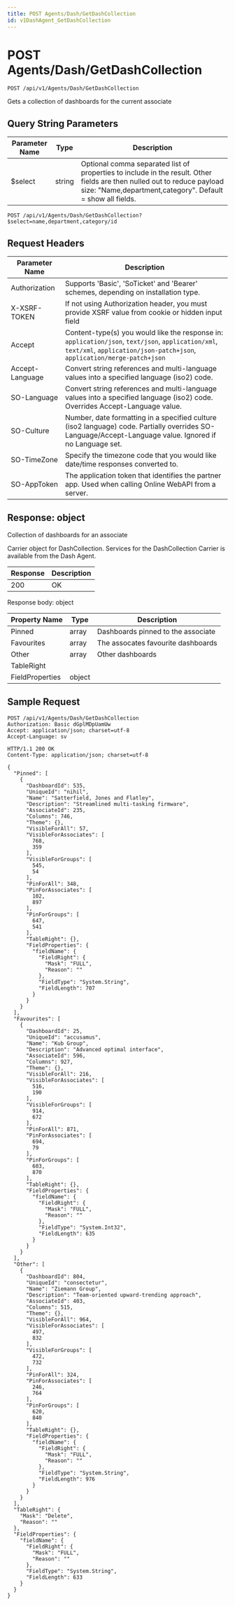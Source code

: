 ```yaml
---
title: POST Agents/Dash/GetDashCollection
id: v1DashAgent_GetDashCollection
---
```


# POST Agents/Dash/GetDashCollection

```http
POST /api/v1/Agents/Dash/GetDashCollection
```

Gets a collection of dashboards for the current associate







## Query String Parameters

| Parameter Name | Type |  Description |
|----------------|------|--------------|
| $select | string |  Optional comma separated list of properties to include in the result. Other fields are then nulled out to reduce payload size: "Name,department,category". Default = show all fields. |

```http
POST /api/v1/Agents/Dash/GetDashCollection?$select=name,department,category/id
```


## Request Headers

| Parameter Name | Description |
|----------------|-------------|
| Authorization  | Supports 'Basic', 'SoTicket' and 'Bearer' schemes, depending on installation type. |
| X-XSRF-TOKEN   | If not using Authorization header, you must provide XSRF value from cookie or hidden input field |
| Accept         | Content-type(s) you would like the response in: `application/json`, `text/json`, `application/xml`, `text/xml`, `application/json-patch+json`, `application/merge-patch+json` |
| Accept-Language | Convert string references and multi-language values into a specified language (iso2) code. |
| SO-Language | Convert string references and multi-language values into a specified language (iso2) code. Overrides Accept-Language value. |
| SO-Culture | Number, date formatting in a specified culture (iso2 language) code. Partially overrides SO-Language/Accept-Language value. Ignored if no Language set. |
| SO-TimeZone | Specify the timezone code that you would like date/time responses converted to. |
| SO-AppToken | The application token that identifies the partner app. Used when calling Online WebAPI from a server. |


## Response: object

Collection of dashboards for an associate



Carrier object for DashCollection.
Services for the DashCollection Carrier is available from the <see cref="T:SuperOffice.CRM.Services.IDashAgent">Dash Agent</see>.

| Response | Description |
|----------------|-------------|
| 200 | OK |

Response body: object

| Property Name | Type |  Description |
|----------------|------|--------------|
| Pinned | array | Dashboards pinned to the associate |
| Favourites | array | The assocates favourite dashboards |
| Other | array | Other dashboards |
| TableRight |  |  |
| FieldProperties | object |  |

## Sample Request

```http!
POST /api/v1/Agents/Dash/GetDashCollection
Authorization: Basic dGplMDpUamUw
Accept: application/json; charset=utf-8
Accept-Language: sv
```

```http_
HTTP/1.1 200 OK
Content-Type: application/json; charset=utf-8

{
  "Pinned": [
    {
      "DashboardId": 535,
      "UniqueId": "nihil",
      "Name": "Satterfield, Jones and Flatley",
      "Description": "Streamlined multi-tasking firmware",
      "AssociateId": 235,
      "Columns": 746,
      "Theme": {},
      "VisibleForAll": 57,
      "VisibleForAssociates": [
        768,
        359
      ],
      "VisibleForGroups": [
        545,
        54
      ],
      "PinForAll": 348,
      "PinForAssociates": [
        102,
        897
      ],
      "PinForGroups": [
        647,
        541
      ],
      "TableRight": {},
      "FieldProperties": {
        "fieldName": {
          "FieldRight": {
            "Mask": "FULL",
            "Reason": ""
          },
          "FieldType": "System.String",
          "FieldLength": 707
        }
      }
    }
  ],
  "Favourites": [
    {
      "DashboardId": 25,
      "UniqueId": "accusamus",
      "Name": "Kub Group",
      "Description": "Advanced optimal interface",
      "AssociateId": 596,
      "Columns": 927,
      "Theme": {},
      "VisibleForAll": 216,
      "VisibleForAssociates": [
        516,
        190
      ],
      "VisibleForGroups": [
        914,
        672
      ],
      "PinForAll": 871,
      "PinForAssociates": [
        694,
        79
      ],
      "PinForGroups": [
        603,
        870
      ],
      "TableRight": {},
      "FieldProperties": {
        "fieldName": {
          "FieldRight": {
            "Mask": "FULL",
            "Reason": ""
          },
          "FieldType": "System.Int32",
          "FieldLength": 635
        }
      }
    }
  ],
  "Other": [
    {
      "DashboardId": 804,
      "UniqueId": "consectetur",
      "Name": "Ziemann Group",
      "Description": "Team-oriented upward-trending approach",
      "AssociateId": 403,
      "Columns": 515,
      "Theme": {},
      "VisibleForAll": 964,
      "VisibleForAssociates": [
        497,
        832
      ],
      "VisibleForGroups": [
        472,
        732
      ],
      "PinForAll": 324,
      "PinForAssociates": [
        246,
        764
      ],
      "PinForGroups": [
        620,
        840
      ],
      "TableRight": {},
      "FieldProperties": {
        "fieldName": {
          "FieldRight": {
            "Mask": "FULL",
            "Reason": ""
          },
          "FieldType": "System.String",
          "FieldLength": 976
        }
      }
    }
  ],
  "TableRight": {
    "Mask": "Delete",
    "Reason": ""
  },
  "FieldProperties": {
    "fieldName": {
      "FieldRight": {
        "Mask": "FULL",
        "Reason": ""
      },
      "FieldType": "System.String",
      "FieldLength": 633
    }
  }
}
```